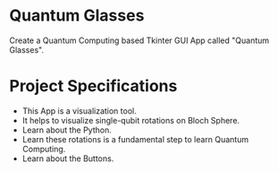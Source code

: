 # Quantum Glasses
Create a Quantum Computing based Tkinter GUI App called "Quantum Glasses".

# Project Specifications
- This App is a visualization tool.
- It helps to visualize single-qubit rotations on Bloch Sphere.
- Learn about the Python.
- Learn these rotations is a fundamental step to learn Quantum Computing. 
- Learn about the Buttons.